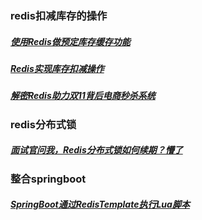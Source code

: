 ### redis扣减库存的操作
##### [使用Redis做预定库存缓存功能][1]
##### [Redis实现库存扣减操作][2]
##### [解密Redis助力双11背后电商秒杀系统][3]
[1]: https://www.cnblogs.com/xuning/p/6097954.html
[2]:https://blog.csdn.net/weixin_40663800/article/details/102902899
[3]:https://mp.weixin.qq.com/s/w3-8Ye8vzrftLZoHWbCzIw


### redis分布式锁
##### [面试官问我，Redis分布式锁如何续期？懵了][4]
[4]: https://www.cnblogs.com/yuxiang1/archive/2019/03/13/10527028.html


### 整合springboot
##### [SpringBoot通过RedisTemplate执行Lua脚本][5]
[5]: https://www.cnblogs.com/loveLands/articles/11079516.html